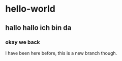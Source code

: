 # hello-world
## hallo hallo ich bin da
### okay we back

I have been here before, this is a new branch though.
